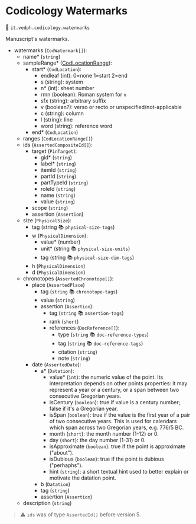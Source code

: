 # Codicology Watermarks

🔑 `it.vedph.codicology.watermarks`

Manuscript's watermarks.

- watermarks (`CodWatermark[]`):
  - name\* (`string`)
  - sampleRange\* ([CodLocationRange](cod-location-range.md)):
    - start\* (`CodLocation`):
      - endleaf (int): 0=none 1=start 2=end
      - s (string): system
      - n\* (int): sheet number
      - rmn (boolean): Roman system for `n`
      - sfx (string): arbitrary suffix
      - v (boolean?): verso or recto or unspecified/not-applicable
      - c (string): column
      - l (string): line
      - word (string): reference word
    - end\* (`CodLocation`)
  - ranges (`CodLocationRange[]`)
  - ids (`AssertedCompositeId[]`):
    - target (`PinTarget`):
      - gid\* (`string`)
      - label\* (`string`)
      - itemId (`string`)
      - partId (`string`)
      - partTypeId (`string`)
      - roleId (`string`)
      - name (`string`)
      - value (`string`)
    - scope (`string`)
    - assertion (`Assertion`)
  - size (`PhysicalSize`):
    - tag (string 📚 `physical-size-tags`)
    - w (`PhysicalDimension`):
      - value\* (number)
      - unit\* (string 📚 `physical-size-units`)
      - tag (string 📚 `physical-size-dim-tags`)
    - h (`PhysicalDimension`)
    - d (`PhysicalDimension`)
  - chronotopes (`AssertedChronotope[]`):
    - place (`AssertedPlace`)
      - tag (`string` 📚 `chronotope-tags`)
      - value (`string`)
      - assertion (`Assertion`):
        - tag (`string` 📚 `assertion-tags`)
        - rank (`short`)
        - references (`DocReference[]`):
          - type (`string` 📚 `doc-reference-types`)
          - tag (`string` 📚 `doc-reference-tags`)
          - citation (`string`)
          - note (`string`)
    - date (`AssertedDate`):
      - a* (`Datation`):
        - value* (`int`): the numeric value of the point. Its interpretation depends on other points properties: it may represent a year or a century, or a span between two consecutive Gregorian years.
        - isCentury (`boolean`): true if value is a century number; false if it's a Gregorian year.
        - isSpan (`boolean`): true if the value is the first year of a pair of two consecutive years. This is used for calendars which span across two Gregorian years, e.g. 776/5 BC.
        - month (`short`): the month number (1-12) or 0.
        - day (`short`): the day number (1-31) or 0.
        - isApproximate (`boolean`): true if the point is approximate ("about").
        - isDubious (`boolean`): true if the point is dubious ("perhaphs").
        - hint (`string`): a short textual hint used to better explain or motivate the datation point.
      - b (`Datation`)
      - tag (`string`)
      - assertion (`Assertion`)
  - description (`string`)

> ⚠️ `ids` was of type `AssertedId[]` before version 5.
